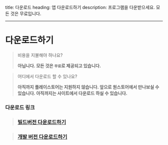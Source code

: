 title:  다운로드
heading: 앱 다운로드하기
description: 프로그램을 다운받으세요. 모든 것은 무료입니다.

------

# 다운로드하기

> 비용을 지불해야 하나요?
>
> **아닙니다. 모든 것은 `무료`로 제공되고 있습니다.**

> 어디에서 다운로드 할 수 있나요?
>
> **아직까지 플레이스토어는 지원하지 않습니다. 앞으로 원스토어에서 만나보실 수 있습니다. 아직까지는 사이트에서 다운로드 하실 수 있습니다.**



### 다운로드 링크

> ### [빌드버전 다운로드하기](ftp://kanglog.ddns.net:1000/KANGLOG/%EB%8D%95%EC%9E%A5%EC%A4%91%ED%95%99%EA%B5%90_%EB%AA%A8%EB%B0%94%EC%9D%BC_%EC%88%B2/%EB%B0%B0%ED%8F%AC_%EB%B2%84%EC%A0%84__Release.Ver/SFAPP_Release_1.0.0.apk)

> ### [개발 버전 다운로드하기](ftp://kanglog.ddns.net:1000/KANGLOG/%EB%8D%95%EC%9E%A5%EC%A4%91%ED%95%99%EA%B5%90_%EB%AA%A8%EB%B0%94%EC%9D%BC_%EC%88%B2/%EA%B0%9C%EB%B0%9C%EC%9E%90_%EB%B2%84%EC%A0%84__Dev.Ver/SFAPP_Dev_10.0.1.apk)

